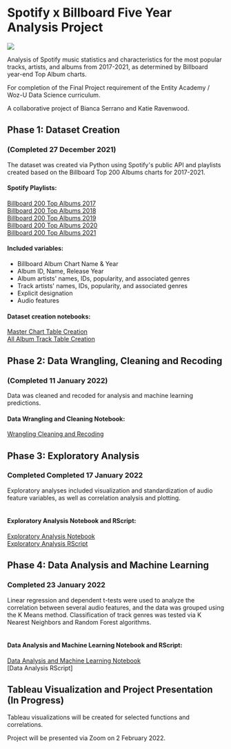 # Spotify x Billboard Five Year Analysis Project

<img src="https://github.com/katieravenwood/Spotify-Five-Year-Analysis-Project/blob/e16eff25504ca7e63c8d86aaecfc865c4bf5e127/viz/pyplots/ChartAppearanceWordCloudBlack.jpg">

Analysis of Spotify music statistics and characteristics for the most popular tracks, artists, and albums from 2017-2021, as determined by Billboard year-end Top Album charts. 

For completion of the Final Project requirement of the Entity Academy / Woz-U Data Science curriculum.

A collaborative project of Bianca Serrano and Katie Ravenwood.

## Phase 1: Dataset Creation 
### (Completed 27 December 2021)

The dataset was created via Python using Spotify's public API and playlists created based on the Billboard Top 200 Albums charts for 2017-2021. 

#### Spotify Playlists:
[Billboard 200 Top Albums 2017](https://open.spotify.com/playlist/1N9WQ0C6m7n1TVeLXdUoNb)<br />
[Billboard 200 Top Albums 2018](https://open.spotify.com/playlist/34KSLHLGSNqeK6UfxKnLuM)<br />
[Billboard 200 Top Albums 2019](https://open.spotify.com/playlist/0n3V7u9sMRV7sCDMhWxDtL)<br />
[Billboard 200 Top Albums 2020](https://open.spotify.com/playlist/1EEazdcjH0keT4sttGvH8c)<br />
[Billboard 200 Top Albums 2021](https://open.spotify.com/playlist/3avCwQPH6DkhMTRsizon7N)

#### Included variables:
- Billboard Album Chart Name & Year
- Album ID, Name, Release Year
- Album artists' names, IDs, popularity, and associated genres
- Track artists' names, IDs, popularity, and associated genres
- Explicit designation
- Audio features

#### Dataset creation notebooks:
[Master Chart Table Creation](https://github.com/katieravenwood/Spotify-Five-Year-Analysis-Project/blob/main/notebooks/Master_Chart_Table_Creation.ipynb)<br />
[All Album Track Table Creation](https://github.com/katieravenwood/Spotify-Five-Year-Analysis-Project/blob/main/notebooks/All_Album_Track_Table_Creation.ipynb)

## Phase 2: Data Wrangling, Cleaning and Recoding
### (Completed 11 January 2022)

Data was cleaned and recoded for analysis and machine learning predictions. 

#### Data Wrangling and Cleaning Notebook: 
[Wrangling Cleaning and Recoding](https://github.com/katieravenwood/Spotify-Five-Year-Analysis-Project/blob/98de175eefebacf049b39f2e9fc0c55db6dda8a7/notebooks/WranglingCleaningAndRecoding.ipynb)

## Phase 3: Exploratory Analysis
### Completed Completed 17 January 2022

Exploratory analyses included visualization and standardization of audio feature variables, as well as correlation analysis and plotting.<br />
<br />

#### Exploratory Analysis Notebook and RScript:
[Exploratory Analysis Notebook](https://github.com/katieravenwood/Spotify-Five-Year-Analysis-Project/blob/65a2542ac09d7c534856f8994fbce64e0ed52d98/notebooks/ExploratoryAnalysis.ipynb)<br />
[Exploratory Analysis RScript](https://github.com/katieravenwood/Spotify-Five-Year-Analysis-Project/blob/65a2542ac09d7c534856f8994fbce64e0ed52d98/rscripts/Exploratory_Analysis.R)

## Phase 4: Data Analysis and Machine Learning
### Completed 23 January 2022

Linear regression and dependent t-tests were used to analyze the correlation between several audio features, and the data was grouped using the K Means method. Classification of track genres was tested via K Nearest Neighbors and Random Forest algorithms. <br />
<br />
#### Data Analysis and Machine Learning Notebook and RScript:
[Data Analysis and Machine Learning Notebook](https://github.com/katieravenwood/Spotify-Five-Year-Analysis-Project/blob/65a2542ac09d7c534856f8994fbce64e0ed52d98/notebooks/DataAnalysis.ipynb)<br />
[Data Analysis RScript]

## Tableau Visualization and Project Presentation (In Progress)

Tableau visualizations will be created for selected functions and correlations. 

Project will be presented via Zoom on 2 February 2022. 


